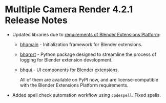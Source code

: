 # Multiple Camera Render 4.2.1 Release Notes

* Updated libraries due to [requirements of Blender Extensions Platform](https://docs.blender.org/manual/en/latest/advanced/extensions/python_wheels.html#requirements):
  - [bhqmain](https://pypi.org/project/bhqmain/) - Initialization framework for Blender extensions.
  - [bhqrprt](https://pypi.org/project/bhqrprt/) - Python package designed to streamline the process of logging for Blender extension development.
  - [bhqui](https://pypi.org/project/bhqui/) - UI components for Blender extensions.

    All of them are available on PyPI now, and are license-compatible with the Blender Extensions Platform requirements.

* Added spell check automation workflow using ``codespell``. Fixed spells.
